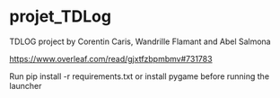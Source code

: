 # projet_TDLog
TDLOG project by Corentin Caris, Wandrille Flamant and Abel Salmona

https://www.overleaf.com/read/gjxtfzbpmbmv#731783

Run pip install -r requirements.txt or install pygame before running the launcher
